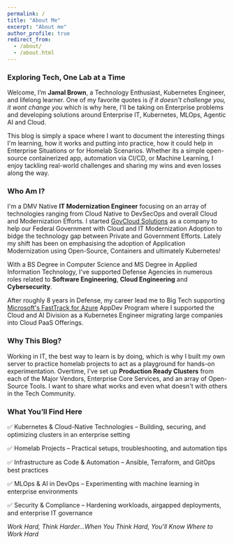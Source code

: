 ```yaml
---
permalink: /
title: "About Me"
excerpt: "About me"
author_profile: true
redirect_from: 
  - /about/
  - /about.html
---
```


### Exploring Tech, One Lab at a Time

Welcome, I’m **Jamal Brown**, a Technology Enthusiast, Kubernetes Engineer, and lifelong learner. One of my favorite quotes is *if it doesn't challenge you, it wont change you* which is why here, I'll be taking on Enterprise problems and developing solutions around Enterprise IT, Kubernetes, MLOps, Agentic AI and Cloud. 

This blog is simply a space where I want to document the interesting things I'm learning, how it works and putting into practice, how it could help in Enterprise Situations or for Homelab Scenarios. Whether its a simple open-source containerized app, automation via CI/CD, or Machine Learning, I enjoy tackling real-world challenges and sharing my wins and even losses along the way. 

### Who Am I?

I'm a DMV Native **IT Modernization Engineer** focusing on an array of technologies ranging from Cloud Native to DevSecOps and overall Cloud and Modernization Efforts. I started [GovCloud Solutions](https://www.govcloudsolutions.io) as a company to help our Federal Government with Cloud and IT Modernization Adoption to bidge the technology gap between Private and Government Efforts. Lately my shift has been on emphasising the adoption of Application Modernization using Open-Source, Containers and ultimately Kubernetes! 

With a BS Degree in Computer Science and MS Degree in Applied Information Technology, I've supported Defense Agencies in numerous roles related to **Software Engineering**, **Cloud Engineering** and **Cybersecurity**. <p> After roughly 8 years in Defense, my career lead me to Big Tech supporting [Microsoft's FastTrack for Azure](https://www.microsoft.com/azure/partners/fasttrack-for-azure) AppDev Program where I supported the Cloud and AI Division as a Kubernetes Engineer migrating large companies into Cloud PaaS Offerings.

### Why This Blog?

Working in IT, the best way to learn is by doing, which is why I built my own server to practice homelab projects to act as a playground for hands-on experimentation. Overtime, I've set up **Production Ready Clusters** from each of the Major Vendors, Enterprise Core Services, and an array of Open-Source Tools. I want to share what works and even what doesn't with others in the Tech Community. 

### What You’ll Find Here

✅ Kubernetes & Cloud-Native Technologies – Building, securing, and optimizing clusters in an enterprise setting <p>
✅ Homelab Projects – Practical setups, troubleshooting, and automation tips<p>
✅ Infrastructure as Code & Automation – Ansible, Terraform, and GitOps best practices<p>
✅ MLOps & AI in DevOps – Experimenting with machine learning in enterprise environments<p>
✅ Security & Compliance – Hardening workloads, airgapped deployments, and enterprise IT governance

*Work Hard, Think Harder...When You Think Hard, You'll Know Where to Work Hard*


